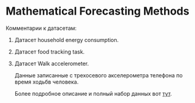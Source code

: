# Mathematical Forecasting Methods

Комментарии к датасетам:
1. Датасет household energy consumption.
   
 
2. Датасет food tracking task.

3. Датасет Walk accelerometer.

   Данные записанные с трехосевого акселерометра телефона по время ходьбв человека.
   
   Более подробное описание и полный набор данных вот [тут](https://github.com/mmalekzadeh/motion-sense).
   
   
